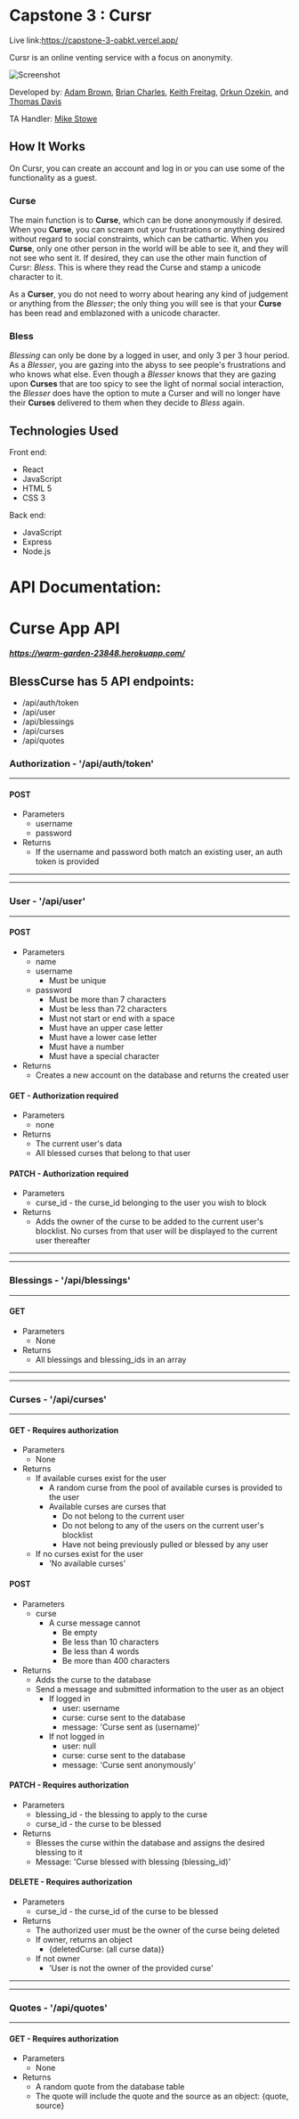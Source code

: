 # Capstone 3 : Cursr
Live link:https://capstone-3-oabkt.vercel.app/

Cursr is an online venting service with a focus on anonymity. 

![Screenshot](./cursrSS.PNG)

Developed by: 
[Adam Brown](https://github.com/ChancellorAceX),
[Brian Charles](https://github.com/bcharles41078),
[Keith Freitag](https://github.com/keithmoo),
[Orkun Ozekin](https://github.com/orkunozekin), and 
[Thomas Davis](https://github.com/thomasDavisA)

TA Handler:
[Mike Stowe](https://github.com/mikeStowe)

## How It Works

On Cursr, you can create an account and log in or you can use some of the functionality as a guest.

### Curse
The main function is to **Curse**, which can be done anonymously if desired.  When you **Curse**, you can 
scream out your frustrations or anything desired without regard to social constraints, which can be 
cathartic.  When you **Curse**, only one other person in the world will be able to see it, and they 
will not see who sent it.  If desired, they can use the other main function of Cursr: *Bless*.  This 
is where they read the Curse and stamp a unicode character to it.

As a **Curser**, you do not need to worry about hearing any kind of judgement or anything from the 
*Blesser*; the only thing you will see is that your **Curse** has been read and emblazoned with a 
unicode character.

### Bless
*Blessing* can only be done by a logged in user, and only 3 per 3 hour period.  As a *Blesser*, you are 
gazing into the abyss to see people's frustrations and who knows what else.  Even though a *Blesser* 
knows that they are gazing upon **Curses** that are too spicy to see the light of normal social interaction, 
the *Blesser* does have the option to mute a Curser and will no longer have their **Curses** delivered to 
them when they decide to *Bless* again.

## Technologies Used
Front end:
  - React
  - JavaScript
  - HTML 5
  - CSS 3

Back end:
  - JavaScript
  - Express
  - Node.js  

# API Documentation:
# Curse App API
##### https://warm-garden-23848.herokuapp.com/

## BlessCurse has 5 API endpoints:
- /api/auth/token
- /api/user
- /api/blessings
- /api/curses
- /api/quotes

### Authorization - '/api/auth/token'
---
#### POST
  - Parameters
    - username
    - password
  - Returns
    - If the username and password both match an existing user, an auth token is provided
---
---
### User - '/api/user'
---
#### POST
  - Parameters
    - name
    - username 
      - Must be unique
    - password
      - Must be more than 7 characters
      - Must be less than 72 characters
      - Must not start or end with a space
      - Must have an upper case letter
      - Must have a lower case letter
      - Must have a number
      - Must have a special character
  - Returns
    - Creates a new account on the database and returns the created user

#### GET - Authorization required
  - Parameters
    - none
  - Returns
    - The current user's data
    - All blessed curses that belong to that user

#### PATCH - Authorization required
  - Parameters
    - curse_id - the curse_id belonging to the user you wish to block
  - Returns
    - Adds the owner of the curse to be added to the current user's blocklist. No curses from that user will be displayed to the current user thereafter
---
---
### Blessings - '/api/blessings' 
---
#### GET
  - Parameters
    - None
  - Returns
    - All blessings and blessing_ids in an array
---
---
### Curses - '/api/curses'
---
#### GET - Requires authorization
  - Parameters
    - None
  - Returns
    - If available curses exist for the user
      - A random curse from the pool of available curses is provided to the user
      - Available curses are curses that
        - Do not belong to the current user
        - Do not belong to any of the users on the current user's blocklist
        - Have not being previously pulled or blessed by any user
    - If no curses exist for the user
      - 'No available curses'
#### POST
  - Parameters
    - curse
      - A curse message cannot
        - Be empty
        - Be less than 10 characters
        - Be less than 4 words
        - Be more than 400 characters
  - Returns
    - Adds the curse to the database
    - Send a message and submitted information to the user as an object
      - If logged in
        - user: username
        - curse: curse sent to the database
        - message: 'Curse sent as (username)'
      - If not logged in
        - user: null
        - curse: curse sent to the database
        - message: 'Curse sent anonymously'
#### PATCH - Requires authorization
  - Parameters
    - blessing_id - the blessing to apply to the curse
    - curse_id - the curse to be blessed
  - Returns
    - Blesses the curse within the database and assigns the desired blessing to it
    - Message: 'Curse blessed with blessing (blessing_id)'
#### DELETE - Requires authorization
  - Parameters
    - curse_id - the curse_id of the curse to be blessed
  - Returns
    - The authorized user must be the owner of the curse being deleted
    - If owner, returns an object
      - {deletedCurse: (all curse data)}
    - If not owner
      - 'User is not the owner of the provided curse'
---
---
### Quotes - '/api/quotes'
---
#### GET - Requires authorization
  - Parameters
    - None
  - Returns
    - A random quote from the database table
    - The quote will include the quote and the source as an object: {quote, source}
